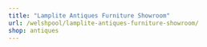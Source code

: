 ```yaml
---
title: "Lamplite Antiques Furniture Showroom"
url: /welshpool/lamplite-antiques-furniture-showroom/
shop: antiques
---
```

